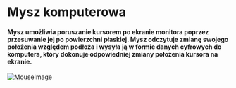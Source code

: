 <p align="center"><h1> Mysz komputerowa</h1> </p>

#### Mysz umożliwia poruszanie kursorem po ekranie monitora poprzez przesuwanie jej po powierzchni płaskiej. Mysz odczytuje zmianę swojego położenia względem podłoża i wysyła ją w formie danych cyfrowych do komputera, który dokonuje odpowiedniej zmiany położenia kursora na ekranie.

![MouseImage](https://encrypted-tbn0.gstatic.com/images?q=tbn:ANd9GcRdeYIdk27VDljw42g8YA0_tSIVGpmoJ0-8vQSz98DLVMPMXTwMTxuM00utclvMX20Ngo8&usqp=CAU)
